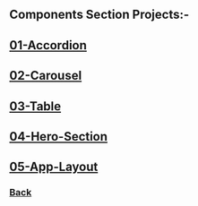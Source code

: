 ## Components Section Projects:-

## [01-Accordion](./01-Accordion.html)

## [02-Carousel](./02-Carousel.html)

## [03-Table](./03-Table.html)

## [04-Hero-Section](./04-Hero-Section.html)

## [05-App-Layout](./05-App-Layout.html)

### [Back](../readme.md)
